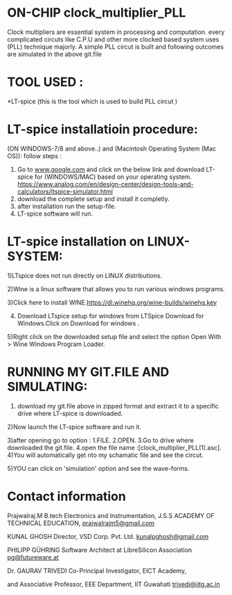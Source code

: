 # ON-CHIP clock_multiplier_PLL

Clock multipliers are essential system in processing and computation. 
every complicated circuts like C.P.U and other more clocked based system uses (PLL) technique majorly.
A simple PLL circut is built and following outcomes are simulated in the above git.file

# TOOL USED :
*LT-spice (this is the tool which is used to build PLL circut )

# LT-spice installatioin procedure:
 (ON WINDOWS-7/8 and above..) and (Macintosh Operating System (Mac OS)):
 follow steps :
 1) Go to www.google.com and click on the below link and download LT-spice for (WINDOWS/MAC) based on your operating system.
 https://www.analog.com/en/design-center/design-tools-and-calculators/ltspice-simulator.html
 2) download the complete setup and install it completly.
 3) after installation run the setup-file.
 4) LT-spice software will run.
# LT-spice installation on LINUX-SYSTEM:
 1)LTspice does not run directly on LINUX distributions. 
	
 2)Wine is a linux software that allows you to run various windows programs.
	
 3)Click here to install WINE.https://dl.winehq.org/wine-builds/winehq.key
	
 4) Download LTspice setup for windows from LTSpice Download for Windows.Click on Download for windows .
	
 5)Right click on the downloaded setup file and select the option Open With > Wine Windows Program Loader.
 
# RUNNING MY GIT.FILE AND SIMULATING:
1) download my git.file above in zipped format and extract it to a specific drive where LT-spice is downloaded.

2)Now launch the LT-spice software and run it.

3)after opening go to option :
                         1.FILE.
                         2.OPEN.
                         3.Go to drive where downloaded the git.file.
                         4.open the file name :[clock_multiplier_PLL(1).asc].
4)You will automatically get nto my schamatic file and see the circut.

5)YOU can click on 'simulation' option and see the wave-forms.


# Contact information
  Prajwalraj.M  B.tech Electronics and Instrumentation, J.S.S ACADEMY OF TECHNICAL EDUCATION, prajwalrajm5@gmail.com
		
 KUNAL GHOSH Director, VSD Corp. Pvt. Ltd. kunalpghosh@gmail.com
	
 PHILIPP GÜHRING Software Architect at LibreSilicon Association pg@futureware.at
	
 Dr. GAURAV TRIVEDI Co-Principal Investigator, EICT Academy,
	
 and Associative Professor, EEE Department, IIT Guwahati trivedi@iitg.ac.in

                        

                               
                                
                         






